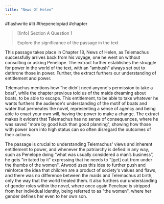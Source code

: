 ```yaml
---
title: "News Of Helen"
---
```

#flashwrite #lit #thepenelopiad #chapter 

> [!info] Section A Question 1
> 
> Explore the significance of the passage in the text

This passage takes place in Chapter 18, News of Helen, as Telemachus successfully arrives back from his voyage, one he went on without consulting or asking Penelope. The extract further establishes the struggle for power in the world of the text, with an "ambush" always set out to dethrone those in power. Further, the extract furthers our understanding of entitlement and power.

Telemachus mentions how "he didn't need anyone's permission to take a boat", while the chapter previous told us of the maids dreaming about boats, to be able to escape. This entitlement, to be able to take whatever he wants furthers the audience's understanding of the motif of boats and water that permeates the novel, representing a sense of agency and being able to enact your own will, having the power to make a change. The extract makes it evident that Telemachus has no sense of consequences, where he was saved "more by good luck than good planning", showing how those with power born into high status can so often disregard the outcomes of their actions. 

The passage is crucial to understanding Telemachus' views and inherent entitlement to power, and whenever the patriarchy is defied in any way, such as Penelope doing “what was usually considered a man’s business”, he gets "irritated by it" expressing that he needs to "\[get] out from under the thumbs of the women".  Atwood uses this idea to further push and reinforce the idea that children are a product of society's values and flaws, and there was no difference between the maids and Telemachus at birth, only the way that the world treated them. It also furthers our understanding of gender roles within the novel, where once again Penelope is stripped from her individual identity, being referred to as "the women", where her gender defines her even to her own son.

